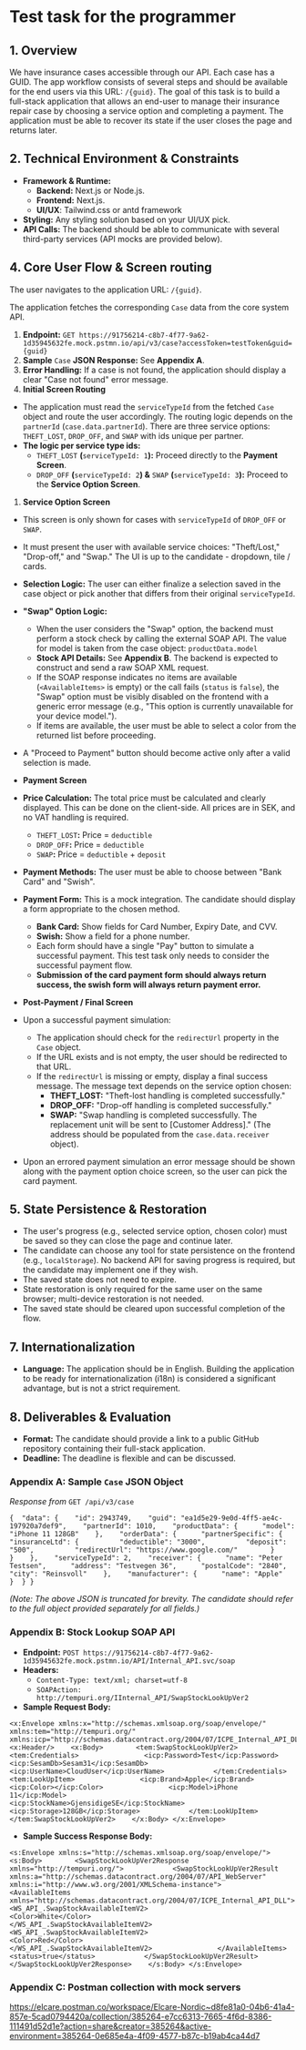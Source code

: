 # Test task for the programmer

## **1. Overview**

We have insurance cases accessible through our API. Each case has a GUID. The app workflow consists of several steps and should be available for the end users via this URL: `/{guid}`. The goal of this task is to build a full-stack application that allows an end-user to manage their insurance repair case by choosing a service option and completing a payment. The application must be able to recover its state if the user closes the page and returns later.

## **2. Technical Environment & Constraints**

- **Framework & Runtime:**
  - **Backend:** Next.js or Node.js.
  - **Frontend:** Next.js.
  - **UI/UX**: Tailwind.css or antd framework
- **Styling:** Any styling solution based on your UI/UX pick.
- **API Calls:** The backend should be able to communicate with several third-party services (API mocks are provided below).

## **4. Core User Flow & Screen routing**

The user navigates to the application URL: `/{guid}`.

The application fetches the corresponding `Case` data from the core system API.

1. **Endpoint:** `GET https://91756214-c8b7-4f77-9a62-1d35945632fe.mock.pstmn.io/api/v3/case?accessToken=testToken&guid={guid}`
2. **Sample** `Case` **JSON Response:** See **Appendix A**.
3. **Error Handling:** If a case is not found, the application should display a clear "Case not found" error message.
4. **Initial Screen Routing**

- The application must read the `serviceTypeId` from the fetched `Case` object and route the user accordingly. The routing logic depends on the `partnerId` (`case.data.partnerId`). There are three service options: `THEFT_LOST`, `DROP_OFF`, and `SWAP` with ids unique per partner. 
- **The logic per service type ids:**
  - `THEFT_LOST` **(**`serviceTypeId: 1`**):** Proceed directly to the **Payment Screen**.
  - `DROP_OFF` **(**`serviceTypeId: 2`**) &** `SWAP` **(**`serviceTypeId: 3`**):** Proceed to the **Service Option Screen**.

1. **Service Option Screen**

- This screen is only shown for cases with `serviceTypeId` of `DROP_OFF` or `SWAP`.
- It must present the user with available service choices: "Theft/Lost," "Drop-off," and "Swap." The UI is up to the candidate - dropdown, tile / cards.
- **Selection Logic:** The user can either finalize a selection saved in the case object or pick another that differs from their original `serviceTypeId`. 
- **"Swap" Option Logic:**
  - When the user considers the "Swap" option, the backend must perform a stock check by calling the external SOAP API. The value for model is taken from the case object: `productData.model`
  - **Stock API Details:** See **Appendix B**. The backend is expected to construct and send a raw SOAP XML request.
  - If the SOAP response indicates no items are available (`<AvailableItems>` is empty) or the call fails (`status` is `false`), the "Swap" option must be visibly disabled on the frontend with a generic error message (e.g., "This option is currently unavailable for your device model.").
  - If items are available, the user must be able to select a color from the returned list before proceeding.
- A "Proceed to Payment" button should become active only after a valid selection is made.
- **Payment Screen**

- **Price Calculation:** The total price must be calculated and clearly displayed. This can be done on the client-side. All prices are in SEK, and no VAT handling is required.
  - `THEFT_LOST`**:** Price = `deductible`
  - `DROP_OFF`**:** Price = `deductible`
  - `SWAP`**:** Price = `deductible` + `deposit`
- **Payment Methods:** The user must be able to choose between "Bank Card" and "Swish".
- **Payment Form:** This is a mock integration. The candidate should display a form appropriate to the chosen method.
  - **Bank Card:** Show fields for Card Number, Expiry Date, and CVV.
  - **Swish:** Show a field for a phone number.
  - Each form should have a single "Pay" button to simulate a successful payment. This test task only needs to consider the successful payment flow.
  - **Submission** **of the card payment form should always return success, the swish form will always return payment error.**
- **Post-Payment / Final Screen**

- Upon a successful payment simulation:
  - The application should check for the `redirectUrl` property in the `Case` object.
  - If the URL exists and is not empty, the user should be redirected to that URL.
  - If the `redirectUrl` is missing or empty, display a final success message. The message text depends on the service option chosen:
    - **THEFT_LOST:** "Theft-lost handling is completed successfully."
    - **DROP_OFF:** "Drop-off handling is completed successfully."
    - **SWAP:** "Swap handling is completed successfully. The replacement unit will be sent to [Customer Address]." (The address should be populated from the `case.data.receiver` object).
- Upon an errored payment simulation an error message should be shown along with the payment option choice screen, so the user can pick the card payment.

## **5. State Persistence & Restoration**

- The user's progress (e.g., selected service option, chosen color) must be saved so they can close the page and continue later.
- The candidate can choose any tool for state persistence on the frontend (e.g., `localStorage`). No backend API for saving progress is required, but the candidate may implement one if they wish.
- The saved state does not need to expire.
- State restoration is only required for the same user on the same browser; multi-device restoration is not needed.
- The saved state should be cleared upon successful completion of the flow.

## 7. Internationalization

- **Language:** The application should be in English. Building the application to be ready for internationalization (i18n) is considered a significant advantage, but is not a strict requirement.

## 8. Deliverables & Evaluation

- **Format:** The candidate should provide a link to a public GitHub repository containing their full-stack application.
- **Deadline:** The deadline is flexible and can be discussed.

### **Appendix A: Sample** `Case` **JSON Object**

*Response from* `GET /api/v3/case`

```
{  "data": {    "id": 2943749,    "guid": "ea1d5e29-9e0d-4ff5-ae4c-197920a7def9",    "partnerId": 1010,    "productData": {      "model": "iPhone 11 128GB"    },    "orderData": {      "partnerSpecific": {        "insuranceLtd": {          "deductible": "3000",          "deposit": "500",          "redirectUrl": "https://www.google.com/"        }      }    },    "serviceTypeId": 2,    "receiver": {      "name": "Peter Testsen",      "address": "Testvegen 36",      "postalCode": "2840",      "city": "Reinsvoll"    },    "manufacturer": {      "name": "Apple"    }  } } 
```

*(Note: The above JSON is truncated for brevity. The candidate should refer to the full object provided separately for all fields.)*

### **Appendix B: Stock Lookup SOAP API**

- **Endpoint:** `POST https://91756214-c8b7-4f77-9a62-1d35945632fe.mock.pstmn.io/API/Internal_API.svc/soap`
- **Headers:**
  - `Content-Type: text/xml; charset=utf-8`
  - `SOAPAction: http://tempuri.org/IInternal_API/SwapStockLookUpVer2`
- **Sample Request Body:**

```
<x:Envelope xmlns:x="http://schemas.xmlsoap.org/soap/envelope/" xmlns:tem="http://tempuri.org/" xmlns:icp="http://schemas.datacontract.org/2004/07/ICPE_Internal_API_DLL">    <x:Header/>    <x:Body>        <tem:SwapStockLookUpVer2>            <tem:Credentials>                <icp:Password>Test</icp:Password>                <icp:SesamDb>Sesam31</icp:SesamDb>                <icp:UserName>CloudUser</icp:UserName>            </tem:Credentials>            <tem:LookUpItem>                <icp:Brand>Apple</icp:Brand>                <icp:Color></icp:Color>                <icp:Model>iPhone 11</icp:Model>                <icp:StockName>GjensidigeSE</icp:StockName>                <icp:Storage>128GB</icp:Storage>            </tem:LookUpItem>        </tem:SwapStockLookUpVer2>    </x:Body> </x:Envelope> 
```

- **Sample Success Response Body:**

```
<s:Envelope xmlns:s="http://schemas.xmlsoap.org/soap/envelope/">    <s:Body>        <SwapStockLookUpVer2Response xmlns="http://tempuri.org/">            <SwapStockLookUpVer2Result xmlns:a="http://schemas.datacontract.org/2004/07/API_WebServer" xmlns:i="http://www.w3.org/2001/XMLSchema-instance">                <AvailableItems xmlns="http://schemas.datacontract.org/2004/07/ICPE_Internal_API_DLL">                    <WS_API_.SwapStockAvailableItemV2>                        <Color>White</Color>                    </WS_API_.SwapStockAvailableItemV2>                    <WS_API_.SwapStockAvailableItemV2>                        <Color>Red</Color>                    </WS_API_.SwapStockAvailableItemV2>                </AvailableItems>                <status>true</status>            </SwapStockLookUpVer2Result>        </SwapStockLookUpVer2Response>    </s:Body> </s:Envelope>
```

### Appendix C: Postman collection with mock servers

https://elcare.postman.co/workspace/Elcare-Nordic~d8fe81a0-04b6-41a4-857e-5cad0794420a/collection/385264-e7cc6313-7665-4f6d-8386-111491d52d1e?action=share&creator=385264&active-environment=385264-0e685e4a-4f09-4577-b87c-b19ab4ca44d7
